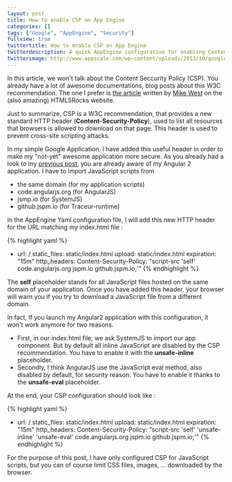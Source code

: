 ```yaml
---
layout: post
title: How to enable CSP on App Engine
categories: []
tags: ["Google", "AppEngine", "Security"]
fullview: true
twittertitle: How to enable CSP on App Engine
twitterdescription: A quick AppEngine configuration for enabling Content-Security-Header HTTP header in order to make your application more secure
twitterimage: http://www.appscale.com/wp-content/uploads/2013/10/google-app-engine-logo.png
---
```


In this article, we won't talk about the Content Seccurity Policy (CSP). You already have a lot of awesome documentations, blog posts about this W3C recommendation. The one I prefer is [the article](http://www.html5rocks.com/en/tutorials/security/content-security-policy/?redirect_from_locale=fr) written by [Mike West](https://twitter.com/mikewest) on the (also amazing) HTML5Rocks website. 

Just to summarize, CSP is a W3C recommendation, that provides a new standard HTTP header (**Content-Security-Policy**), used to list all resources that browsers is allowed to download on that page. This header is used to prevent cross-site scripting attacks. 

In my simple Google Application, I have added this useful header in order to make my "not-yet" awesome application more secure. As you already had a look to my [previous post](http://gillespie59.github.io/2015/08/06/google-appengine-setup.html), you are already aware of my Angular 2 application. I have to import JavaScript scripts from 

- the same domain (for my application scripts)
- code.angularjs.org (for AngularJS)
- jsmp.io (for SystemJS)
- github.jspm.io (for Traceur-runtime)

In the AppEngine Yaml configuration file, I will add this new HTTP header for the URL matching my index.html file :

{% highlight yaml %}
- url: /
  static_files: static/index.html
  upload: static/index.html
  expiration: "15m"
  http_headers:
    Content-Security-Policy: "script-src 'self' code.angularjs.org jspm.io github.jspm.io;'"
{% endhighlight %}

The **self** placeholder stands for all JavaScript files hosted on the same domain of your application. 
Once you have added this header, your browser will warn you if you try to download a JavaScript file from a different domain. 

In fact, If you launch my Angular2 application with this configuration, it won't work anymore for two reasons. 

- First, in our index.html file, we ask SystemJS to import our app component. But by default all inline JavaScript are disabled by the CSP recommendation. You have to enable it with the **unsafe-inline** placeholder.
- Secondly, I think AngularJS use the JavaScript eval method, also disabled by default, for security reason. You have to enable it thanks to the **unsafe-eval** placeholder. 

At the end, your CSP configuration should look like : 

{% highlight yaml %}
- url: /
  static_files: static/index.html
  upload: static/index.html
  expiration: "15m"
  http_headers:
    Content-Security-Policy: "script-src 'self' 'unsafe-inline' 'unsafe-eval' code.angularjs.org jspm.io github.jspm.io;'"
{% endhighlight %}

For the purpose of this post, I have only configured CSP for JavaScript scripts, but you can of course limit CSS files, images, ... downloaded by the browser. 




